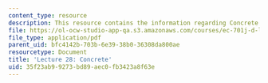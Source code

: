 ```yaml
---
content_type: resource
description: This resource contains the information regarding Concrete.
file: https://ol-ocw-studio-app-qa.s3.amazonaws.com/courses/ec-701j-d-lab-i-development-fall-2009/35f23ab99273bd89aec0fb3423a8f63e_MITEC_701JF09_lec28_nb.pdf
file_type: application/pdf
parent_uid: bfc4142b-703b-6e39-38b0-36308da800ae
resourcetype: Document
title: 'Lecture 28: Concrete'
uid: 35f23ab9-9273-bd89-aec0-fb3423a8f63e
---
```


